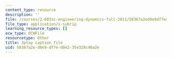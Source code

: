 ```yaml
---
content_type: resource
description: ''
file: /courses/2-003sc-engineering-dynamics-fall-2011/58367a2ed0e9df7ed0e235e328c46a2e_QYP-oC1kP_s.srt
file_type: application/x-subrip
learning_resource_types: []
ocw_type: OCWFile
resourcetype: Other
title: 3play caption file
uid: 58367a2e-d0e9-df7e-d0e2-35e328c46a2e
---
```


